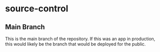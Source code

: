 # source-control

## Main Branch

This is the main branch of the repository. If this was an app in production, this would likely be the branch that would be deployed for the public.
